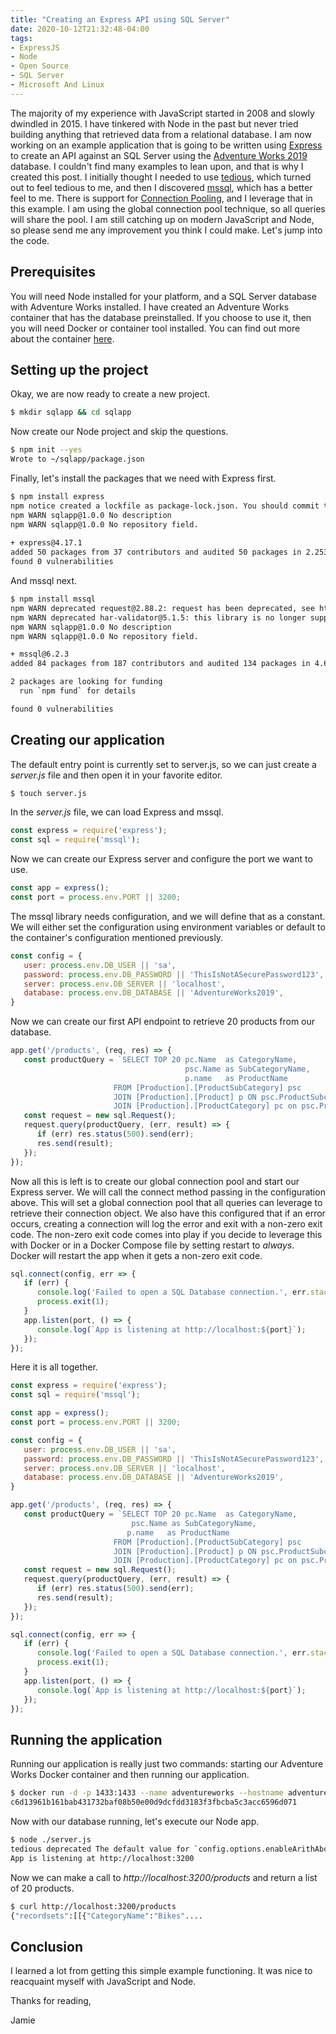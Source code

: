 ```yaml
---
title: "Creating an Express API using SQL Server"
date: 2020-10-12T21:32:48-04:00
tags:
- ExpressJS
- Node
- Open Source
- SQL Server
- Microsoft And Linux
---
```


The majority of my experience with JavaScript started in 2008 and slowly dwindled in 2015. I have tinkered with Node in the past but never tried building anything that retrieved data from a relational database. I am now working on an example application that is going to be written using [Express](https://expressjs.com/) to create an API against an SQL Server using the [Adventure Works 2019](https://docs.microsoft.com/en-us/sql/samples/adventureworks-install-configure?view=sql-server-ver15&tabs=ssms) database. I couldn't find many examples to lean upon, and that is why I created this post. I initially thought I needed to use [tedious](https://github.com/tediousjs/tedious), which turned out to feel tedious to me, and then I discovered [mssql](https://github.com/tediousjs/node-mssql#readme), which has a better feel to me. There is support for [Connection Pooling](https://github.com/tediousjs/node-mssql#pool-management), and I leverage that in this example. I am using the global connection pool technique, so all queries will share the pool. I am still catching up on modern JavaScript and Node, so please send me any improvement you think I could make. Let's jump into the code.

## Prerequisites

You will need Node installed for your platform, and a SQL Server database with Adventure Works installed. I have created an Adventure Works container that has the database preinstalled. If you choose to use it, then you will need Docker or container tool installed.  You can find out more about the container [here](https://github.com/phillipsj/adventureworks-container).

## Setting up the project

Okay, we are now ready to create a new project.

```Bash
$ mkdir sqlapp && cd sqlapp
``` 

Now create our Node project and skip the questions.

```Bash
$ npm init --yes
Wrote to ~/sqlapp/package.json
```

Finally, let's install the packages that we need with Express first.

```Bash
$ npm install express
npm notice created a lockfile as package-lock.json. You should commit this file.
npm WARN sqlapp@1.0.0 No description
npm WARN sqlapp@1.0.0 No repository field.
  
+ express@4.17.1
added 50 packages from 37 contributors and audited 50 packages in 2.253s
found 0 vulnerabilities
```

And mssql next.

```Bash
$ npm install mssql
npm WARN deprecated request@2.88.2: request has been deprecated, see https://github.com/request/request/issues/3142
npm WARN deprecated har-validator@5.1.5: this library is no longer supported
npm WARN sqlapp@1.0.0 No description
npm WARN sqlapp@1.0.0 No repository field.

+ mssql@6.2.3
added 84 packages from 187 contributors and audited 134 packages in 4.607s

2 packages are looking for funding
  run `npm fund` for details

found 0 vulnerabilities
```

## Creating our application

The default entry point is currently set to server.js, so we can just create a *server.js* file and then open it in your favorite editor.

```Bash
$ touch server.js
```

In the *server.js* file, we can load Express and mssql.

```JavaScript
const express = require('express');
const sql = require('mssql');
```

Now we can create our Express server and configure the port we want to use.

```JavaScript
const app = express();
const port = process.env.PORT || 3200;
```

The mssql library needs configuration, and we will define that as a constant. We will either set the configuration using environment variables or default to the container's configuration mentioned previously.

```JavaScript
const config = {
   user: process.env.DB_USER || 'sa',
   password: process.env.DB_PASSWORD || 'ThisIsNotASecurePassword123',
   server: process.env.DB_SERVER || 'localhost',
   database: process.env.DB_DATABASE || 'AdventureWorks2019',
}
```

Now we can create our first API endpoint to retrieve 20 products from our database.

```JavaScript
app.get('/products', (req, res) => {
   const productQuery = `SELECT TOP 20 pc.Name  as CategoryName,
                                       psc.Name as SubCategoryName,
                                       p.name   as ProductName
                       FROM [Production].[ProductSubCategory] psc
                       JOIN [Production].[Product] p ON psc.ProductSubcategoryID = p.productsubcategoryid
                       JOIN [Production].[ProductCategory] pc on psc.ProductCategoryID = pc.ProductCategoryID`
   const request = new sql.Request();
   request.query(productQuery, (err, result) => {
      if (err) res.status(500).send(err);
      res.send(result);
   });
});
```

Now all this is left is to create our global connection pool and start our Express server. We will call the connect method passing in the configuration above. This will set a global connection pool that all queries can leverage to retrieve their connection object. We also have this configured that if an error occurs, creating a connection will log the error and exit with a non-zero exit code. The non-zero exit code comes into play if you decide to leverage this with Docker or in a Docker Compose file by setting restart to *always*. Docker will restart the app when it gets a non-zero exit code.

```JavaScript
sql.connect(config, err => {
   if (err) {
      console.log('Failed to open a SQL Database connection.', err.stack);
      process.exit(1);
   }
   app.listen(port, () => {
      console.log(`App is listening at http://localhost:${port}`);
   });
});
```

Here it is all together.

```JavaScript
const express = require('express');
const sql = require('mssql');

const app = express();
const port = process.env.PORT || 3200;

const config = {
   user: process.env.DB_USER || 'sa',
   password: process.env.DB_PASSWORD || 'ThisIsNotASecurePassword123',
   server: process.env.DB_SERVER || 'localhost',
   database: process.env.DB_DATABASE || 'AdventureWorks2019',
}

app.get('/products', (req, res) => {
   const productQuery = `SELECT TOP 20 pc.Name  as CategoryName,
                           psc.Name as SubCategoryName,
                          p.name   as ProductName
                       FROM [Production].[ProductSubCategory] psc
                       JOIN [Production].[Product] p ON psc.ProductSubcategoryID = p.productsubcategoryid
                       JOIN [Production].[ProductCategory] pc on psc.ProductCategoryID = pc.ProductCategoryID`
   const request = new sql.Request();
   request.query(productQuery, (err, result) => {
      if (err) res.status(500).send(err);
      res.send(result);
   });
});

sql.connect(config, err => {
   if (err) {
      console.log('Failed to open a SQL Database connection.', err.stack);
      process.exit(1);
   }
   app.listen(port, () => {
      console.log(`App is listening at http://localhost:${port}`);
   });
});
```

## Running the application

Running our application is really just two commands: starting our Adventure Works Docker container and then running our application.

```Bash
$ docker run -d -p 1433:1433 --name adventureworks --hostname adventureworks phillipsj/adventureworks
c6d13961b161bab431732baf08b50e00d9dcfdd3183f3fbcba5c3acc6596d071
```

Now with our database running, let's execute our Node app.

```Bash
$ node ./server.js
tedious deprecated The default value for `config.options.enableArithAbort` will change from `false` to `true` in the next major version of `tedious`. Set the value to `true` or `false` explicitly to silence this message. node_modules/mssql/lib/tedious/connection-pool.js:61:23
App is listening at http://localhost:3200
```

Now we can make a call to *http://localhost:3200/products* and return a list of 20 products.

```Bash
$ curl http://localhost:3200/products
{"recordsets":[[{"CategoryName":"Bikes"....
```

## Conclusion

I learned a lot from getting this simple example functioning. It was nice to reacquaint myself with JavaScript and Node. 

Thanks for reading,

Jamie
